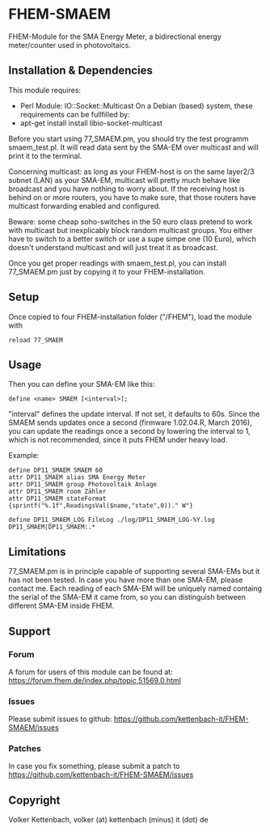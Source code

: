 # FHEM-SMAEM
FHEM-Module for the SMA Energy Meter, a bidirectional energy meter/counter 
used in photovoltaics.

## Installation & Dependencies

This module requires:
- Perl Module: IO::Socket::Multicast
On a Debian (based) system, these requirements can be fullfilled by:
- apt-get install install libio-socket-multicast

Before you start using 77_SMAEM.pm, you should try the test
programm smaem_test.pl. It will read data sent by the SMA-EM
over multicast and will print it to the terminal.

Concerning multicast: as long as your FHEM-host is on the same layer2/3 subnet (LAN)
as your SMA-EM, multicast will pretty much behave like broadcast and
you have nothing to worry about.
If the receiving host is behind on or more routers, you have to make sure,
that those routers have multicast forwarding enabled and configured.

Beware: some cheap soho-switches in the 50 euro class pretend to work with 
multicast but inexplicably block random multicast groups. 
You either have to switch to a better switch or use a supe simpe one (10 Euro),
which doesn't understand multicast and will just treat it as broadcast.

Once you get proper readings with smaem_test.pl, you can install 77_SMAEM.pm
just by copying it to your FHEM-installation.

## Setup

Once copied to four FHEM-installation folder ("/FHEM"), load the module with

	reload 77_SMAEM

## Usage

Then you can define your SMA-EM like this: 

	define <name> SMAEM [<interval>];

"interval" defines the update interval. If not set, it defaults to 60s. 
Since the SMAEM sends updates once a second (firmware 1.02.04.R, March 2016), 
you can update the readings once a second by lowering the interval to 1, which 
is not recommended, since it puts FHEM under heavy load. 

Example:

	define DP11_SMAEM SMAEM 60
	attr DP11_SMAEM alias SMA Energy Meter
	attr DP11_SMAEM group Photovoltaik Anlage
	attr DP11_SMAEM room Zähler
	attr DP11_SMAEM stateFormat {sprintf("%.1f",ReadingsVal($name,"state",0))." W"}

	define DP11_SMAEM_LOG FileLog ./log/DP11_SMAEM_LOG-%Y.log DP11_SMAEM|DP11_SMAEM:.*


## Limitations
77_SMAEM.pm is in principle capable of supporting several SMA-EMs but it has not been tested.
In case you have more than one SMA-EM, please contact me.
Each reading of each SMA-EM will be uniquely named containg the serial of the SMA-EM it came from,
so you can distinguish between different SMA-EM inside FHEM.

## Support

### Forum
A forum for users of this module can be found at:
https://forum.fhem.de/index.php/topic,51569.0.html

### Issues
Please submit issues to github:
https://github.com/kettenbach-it/FHEM-SMAEM/issues

### Patches
In case you fix something, please submit a patch to
https://github.com/kettenbach-it/FHEM-SMAEM/issues

## Copyright
Volker Kettenbach, volker (at) kettenbach (minus) it (dot) de
